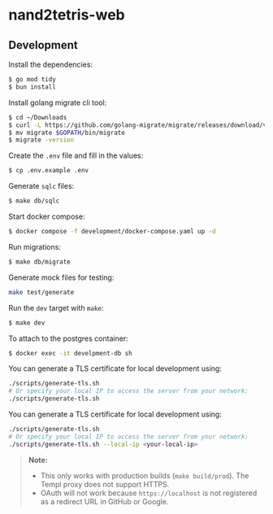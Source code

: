 # nand2tetris-web

## Development

Install the dependencies:

```bash
$ go mod tidy
$ bun install
```

Install golang migrate cli tool:

```bash
$ cd ~/Downloads
$ curl -L https://github.com/golang-migrate/migrate/releases/download/v4.18.3/migrate.linux-amd64.tar.gz | tar xvz
$ mv migrate $GOPATH/bin/migrate
$ migrate -version
```

Create the `.env` file and fill in the values:

```bash
$ cp .env.example .env
```

Generate `sqlc` files:

```bash
$ make db/sqlc
```

Start docker compose:

```bash
$ docker compose -f development/docker-compose.yaml up -d
```

Run migrations:

```bash
$ make db/migrate
```

Generate mock files for testing:

```bash
make test/generate
```

Run the `dev` target with `make`:

```bash
$ make dev
```

To attach to the postgres container:

```bash
$ docker exec -it develpment-db sh
```

You can generate a TLS certificate for local development using:

```bash
./scripts/generate-tls.sh
# Or specify your local IP to access the server from your network:
./scripts/generate-tls.sh
```

You can generate a TLS certificate for local development using:

```bash
./scripts/generate-tls.sh
# Or specify your local IP to access the server from your network:
./scripts/generate-tls.sh --local-ip <your-local-ip>
```

> **Note:**
>
> - This only works with production builds (`make build/prod`). The Templ proxy does not support HTTPS.
> - OAuth will not work because `https://localhost` is not registered as a redirect URL in GitHub or Google.
